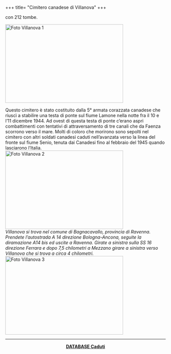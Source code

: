 +++
title= "Cimitero canadese di Villanova"
+++

con 212 tombe.

<a href="/images/files/Cimitero di villanova 1.jpg" target=_blank><img src="/images/files/Cimitero di villanova 1.jpg" alt="Foto Villanova 1" width="370" height="247"></a>
<br>

Questo cimitero è stato costituito dalla 5° armata corazzata canadese che riuscì a stabilire una testa di ponte sul fiume Lamone nella notte fra il 10 e l’11 dicembre 1944.
Ad ovest di questa testa di ponte c’erano aspri combattimenti con tentativi di attraversamento di tre canali che da Faenza scorrono verso il mare. Molti di coloro che morirono sono sepolti nel cimitero con altri soldati canadesi caduti nell’avanzata verso la linea del fronte sul fiume Senio,  tenuta dai Canadesi fino al febbraio del 1945 quando lasciarono l’Italia.
<br>
<a href="/images/files/Cimitero di villanova 2.jpg"  target=_blank><img src="/images/files/Cimitero di villanova 2.jpg" alt="Foto Villanova 2" width="370" height="247"></a>
<br>
<i>Villanova si trova nel comune di Bagnacavallo, provincia di Ravenna.
Prendete l’autostrada A 14 direzione Bologna-Ancona, seguite la diramazione A14 bis ed uscite a Ravenna. Girate a sinistra sulla SS 16 direzione Ferrara e dopo 7,5 chilometri a Mezzano girare a sinistra verso Villanova che si trova a circa 4 chilometri.
</i>
<a href="/images/files/Cimitero di villanova 3.jpg"  target=_blank><img src="/images/files/Cimitero di villanova 3.jpg" alt="Foto Villanova 3" width="370" height="247"></a><br>
<hr>
<center><b><a href="/docs/Villanova.pdf" > DATABASE Caduti</a></b>
